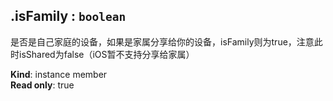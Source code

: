 <a name="module_miot/Device--module.exports..IDevice+isFamily"></a>

## .isFamily : <code>boolean</code>
是否是自己家庭的设备，如果是家属分享给你的设备，isFamily则为true，注意此时isShared为false（iOS暂不支持分享给家属）

**Kind**: instance member  
**Read only**: true  
